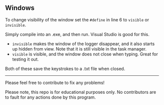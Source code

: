 ## Windows
To change visibility of the window set the `#define` in line 6 to `visible` or `invisible`.

Simply compile into an .exe, and then run. Visual Studio is good for this.

- `invisible` makes the window of the logger disappear, and it also starts up hidden from view. Note that it is still visible in the task manager.
- `visible` is visible, and the window does not close when typing. Great for testing it out.

Both of these save the keystrokes to a .txt file when closed.

---

Please feel free to contribute to fix any problems!

Please note, this repo is for educational purposes only. No contributors are to fault for any actions done by this program.

